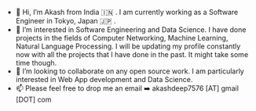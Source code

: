 - 👋 Hi, I’m Akash from India 🇮🇳 . I am currently working as a Software Engineer in Tokyo, Japan 🇯🇵 .
- 👀 I’m interested in Software Engineering and Data Science. I have done projects in the fields of Computer Networking, Machine Learning, Natural Language Processing. I will be updating my profile constantly now with all the projects that I have done in the past. It might take some time though. 
- 💞️ I’m looking to collaborate on any open source work. I am particularly interested in Web App development and Data Science.
- 📫 Please feel free to drop me an email ➡️ akashdeep7576 [AT] gmail [DOT] com

<!---
kaashi13/kaashi13 is a ✨ special ✨ repository because its `README.md` (this file) appears on your GitHub profile.
You can click the Preview link to take a look at your changes.
--->
